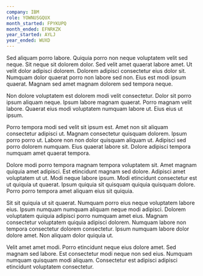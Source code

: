 ```yaml
---
company: IBM
role: YOWNUSGQUX
month_started: FPYKUPQ
month_ended: EFNRKZK
year_started: AYLJ
year_ended: WUXD
---
```


Sed aliquam porro labore. Quiquia porro non neque voluptatem velit sed neque. Sit neque sit dolorem dolor. Sed velit amet quaerat labore amet. Ut velit dolor adipisci dolorem. Dolorem adipisci consectetur eius dolor sit. Numquam dolor quaerat porro non labore sed non. Eius est modi ipsum quaerat. Magnam sed amet magnam dolorem sed tempora neque.

Non dolore voluptatem est dolorem modi velit consectetur. Dolor sit porro ipsum aliquam neque. Ipsum labore magnam quaerat. Porro magnam velit labore. Quaerat eius modi voluptatem numquam labore ut. Eius eius ut ipsum.

Porro tempora modi sed velit sit ipsum est. Amet non sit aliquam consectetur adipisci ut. Magnam consectetur quisquam dolorem. Ipsum porro porro ut. Labore non non dolor quisquam aliquam ut. Adipisci sed porro dolorem numquam. Eius quaerat labore sit. Dolore adipisci tempora numquam amet quaerat tempora.

Dolore modi porro tempora magnam tempora voluptatem sit. Amet magnam quiquia amet adipisci. Est etincidunt magnam sed dolore. Adipisci amet voluptatem ut ut. Modi neque labore ipsum. Modi etincidunt consectetur est ut quiquia ut quaerat. Ipsum quiquia sit quisquam quiquia quisquam dolore. Porro porro tempora amet aliquam eius sit quiquia.

Sit sit quiquia ut sit quaerat. Numquam porro eius neque voluptatem labore eius. Ipsum numquam numquam aliquam neque modi adipisci. Dolorem voluptatem quiquia adipisci porro numquam amet eius. Magnam consectetur voluptatem quiquia adipisci dolorem. Numquam labore non tempora consectetur dolorem consectetur. Ipsum numquam labore dolor dolore amet. Non aliquam dolor quiquia ut.

Velit amet amet modi. Porro etincidunt neque eius dolore amet. Sed magnam sed labore. Est consectetur modi neque non sed eius. Numquam numquam quisquam modi aliquam. Consectetur est adipisci adipisci etincidunt voluptatem consectetur.
    